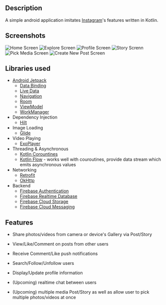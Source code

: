 ## Description
A simple android application imitates [Instagram](https://play.google.com/store/apps/details?id=com.instagram.android&hl=en&gl=US)'s features written in Kotlin.

## Screenshots
![Home Screen](screenshots/Screenshot_20210521-141946_Instagram.jpg)
![Explore Screen](screenshots/Screenshot_20210521-232144_Instagram.jpg)
![Profile Screen](screenshots/Screenshot_20210521-142032_Instagram.jpg)
![Story Screnn](screenshots/Screenshot_20210521-141903_Instagram.jpg)
![Pick Media Screen](screenshots/Screenshot_20210521-142153_Instagram.jpg)
![Create New Post Screen](screenshots/Screenshot_20210521-142232_Instagram.jpg)

## Libraries used
* [Android Jetpack](https://developer.android.com/jetpack) 
  * [Data Binding](https://developer.android.com/topic/libraries/data-binding/)
  * [Live Data](https://developer.android.com/topic/libraries/architecture/livedata)
  * [Navigation](https://developer.android.com/guide/navigation)
  * [Room](https://developer.android.com/training/data-storage/room)
  * [ViewModel](https://developer.android.com/topic/libraries/architecture/viewmodel)
  * [WorkManager](https://developer.android.com/topic/libraries/architecture/workmanager)
* Dependency Injection
  * [Hilt](https://developer.android.com/training/dependency-injection/hilt-android) 
* Image Loading
  * [Glide](https://bumptech.github.io/glide/)
* Video Playing
  * [ExoPlayer](https://exoplayer.dev/)
* Threading & Asynchronous
  * [Kotlin Corountines](https://kotlinlang.org/docs/coroutines-overview.html) 
  * [Kotlin Flow](https://kotlinlang.org/docs/flow.html) - works well with couroutines, provide data stream which emits asynchronous values
* Networking
  * [Retrofit](https://square.github.io/retrofit/)
  * [OkHttp](https://square.github.io/okhttp/)
* Backend
  * [Firebase Authentication](https://firebase.google.com/docs/auth)
  * [Firebase Realtime Database](https://firebase.google.com/docs/database)
  * [Firebase Cloud Storage](https://firebase.google.com/docs/storage)
  * [Firebase Cloud Messaging](https://firebase.google.com/docs/cloud-messaging/)
## Features

* Share photos/videos from camera or device's Gallery via Post/Story

* View/Like/Comment on posts from other users

* Receive Comment/Like push notifications

* Search/Follow/Unfollow users

* Display/Update profile information

* (Upcoming) realtime chat between users

* (Upcoming) multiple media Post/Story as well as allow user to pick multiple photos/videos at once

